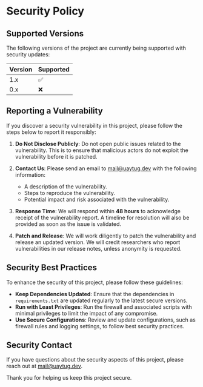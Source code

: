 # Security Policy

## Supported Versions

The following versions of the project are currently being supported with security updates:

| Version | Supported          |
| ------- | ------------------ |
| 1.x     | :white_check_mark: |
| 0.x     | :x:                |

## Reporting a Vulnerability

If you discover a security vulnerability in this project, please follow the steps below to report it responsibly:

1. **Do Not Disclose Publicly**: Do not open public issues related to the vulnerability. This is to ensure that malicious actors do not exploit the vulnerability before it is patched.

2. **Contact Us**: Please send an email to [mail@uaytug.dev](mailto:mail@uaytug.dev) with the following information:
   - A description of the vulnerability.
   - Steps to reproduce the vulnerability.
   - Potential impact and risk associated with the vulnerability.

3. **Response Time**: We will respond within **48 hours** to acknowledge receipt of the vulnerability report. A timeline for resolution will also be provided as soon as the issue is validated.

4. **Patch and Release**: We will work diligently to patch the vulnerability and release an updated version. We will credit researchers who report vulnerabilities in our release notes, unless anonymity is requested.

## Security Best Practices

To enhance the security of this project, please follow these guidelines:

- **Keep Dependencies Updated**: Ensure that the dependencies in `requirements.txt` are updated regularly to the latest secure versions.
- **Run with Least Privileges**: Run the firewall and associated scripts with minimal privileges to limit the impact of any compromise.
- **Use Secure Configurations**: Review and update configurations, such as firewall rules and logging settings, to follow best security practices.

## Security Contact

If you have questions about the security aspects of this project, please reach out at [mail@uaytug.dev](mailto:mail@uaytug.dev).

Thank you for helping us keep this project secure.

